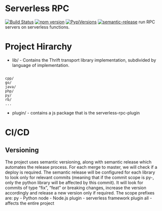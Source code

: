 # Serverless RPC
[![Build Status](https://travis-ci.com/galbash/serverless-rpc.svg?token=wsveVqcNtBtmq6jpZfSf&branch=master)](https://travis-ci.com/galbash/serverless-rpc)
[![npm version](https://badge.fury.io/js/serverless-thrift.svg)](https://badge.fury.io/js/serverless-thrift)
[![PypiVersions](https://img.shields.io/pypi/v/serverless-thrift.svg)](https://pypi.org/project/serverless-thrift/)
[![semantic-release](https://img.shields.io/badge/%20%20%F0%9F%93%A6%F0%9F%9A%80-semantic--release-e10079.svg)](https://github.com/semantic-release/semantic-release)
run RPC servers on serverless functions.

# Project Hirarchy
* lib/ -  Contains the Thrift transport library implementation, subdivided by
       language of implementation.
```

cpp/
go/
java/
php/
py/
rb/
...
```
* plugin/ -  contains a js package that is the serverless-rpc-plugin

# CI/CD
## Versioning
The project uses semantic versioning, along with semantic release which automates the release process. For each merge to master, we will check if a deploy is required. The semantic release will be configured for each library to look only for relevant commits (meaning that if the commit scope is py-<something>, only the python library will be affected by this commit). It will look for commits of type “fix”, “feat” or breaking changes, increase the version accordingly and release a new version only if required.
The scope prefixes are:
py - Python
node - Node.js
plugin - serverless framework plugin
all - affects the entire project


